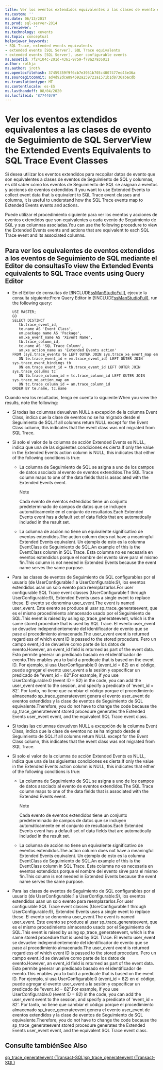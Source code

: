 ```yaml
---
title: Ver los eventos extendidos equivalentes a las clases de evento de Seguimiento de SQL | Microsoft Docs
ms.custom: ''
ms.date: 06/13/2017
ms.prod: sql-server-2014
ms.reviewer: ''
ms.technology: xevents
ms.topic: conceptual
helpviewer_keywords:
- SQL Trace, extended events equivalents
- extended events [SQL Server], SQL Trace equivalents
- extended events [SQL Server], user configurable events
ms.assetid: 7f24104c-201d-4361-9759-f78a27936011
author: rothja
ms.author: jroth
ms.openlocfilehash: 37459359f9f6cb7e3951b705c4007477ec43e36a
ms.sourcegitcommit: ad4d92dce894592a259721a1571b1d8736abacdb
ms.translationtype: MT
ms.contentlocale: es-ES
ms.lasthandoff: 08/04/2020
ms.locfileid: "87744079"
---
```

# <a name="view-the-extended-events-equivalents-to-sql-trace-event-classes"></a><span data-ttu-id="7e4eb-102">Ver los eventos extendidos equivalentes a las clases de evento de Seguimiento de SQL Server</span><span class="sxs-lookup"><span data-stu-id="7e4eb-102">View the Extended Events Equivalents to SQL Trace Event Classes</span></span>
  <span data-ttu-id="7e4eb-103">Si desea utilizar los eventos extendidos para recopilar datos de evento que son equivalentes a clases de eventos de Seguimiento de SQL y columnas, es útil saber cómo los eventos de Seguimiento de SQL se asignan a eventos y acciones de eventos extendidos.</span><span class="sxs-lookup"><span data-stu-id="7e4eb-103">If you want to use Extended Events to collect event data that is equivalent to SQL Trace event classes and columns, it is useful to understand how the SQL Trace events map to Extended Events events and actions.</span></span>  
  
 <span data-ttu-id="7e4eb-104">Puede utilizar el procedimiento siguiente para ver los eventos y acciones de eventos extendidos que son equivalentes a cada evento de Seguimiento de SQL y sus columnas asociadas.</span><span class="sxs-lookup"><span data-stu-id="7e4eb-104">You can use the following procedure to view the Extended Events events and actions that are equivalent to each SQL Trace event and its associated columns.</span></span>  
  
## <a name="to-view-the-extended-events-equivalents-to-sql-trace-events-using-query-editor"></a><span data-ttu-id="7e4eb-105">Para ver los equivalentes de eventos extendidos a los eventos de Seguimiento de SQL mediante el Editor de consultas</span><span class="sxs-lookup"><span data-stu-id="7e4eb-105">To view the Extended Events equivalents to SQL Trace events using Query Editor</span></span>  
  
-   <span data-ttu-id="7e4eb-106">En el Editor de consultas de [!INCLUDE[ssManStudioFull](../../includes/ssmanstudiofull-md.md)], ejecute la consulta siguiente:</span><span class="sxs-lookup"><span data-stu-id="7e4eb-106">From Query Editor in [!INCLUDE[ssManStudioFull](../../includes/ssmanstudiofull-md.md)], run the following query:</span></span>  
  
    ```  
    USE MASTER;  
    GO  
    SELECT DISTINCT  
       tb.trace_event_id,  
       te.name AS 'Event Class',  
       em.package_name AS 'Package',  
       em.xe_event_name AS 'XEvent Name',  
       tb.trace_column_id,  
       tc.name AS 'SQL Trace Column',  
       am.xe_action_name as 'Extended Events action'  
    FROM (sys.trace_events te LEFT OUTER JOIN sys.trace_xe_event_map em  
       ON te.trace_event_id = em.trace_event_id) LEFT OUTER JOIN sys.trace_event_bindings tb  
       ON em.trace_event_id = tb.trace_event_id LEFT OUTER JOIN sys.trace_columns tc  
       ON tb.trace_column_id = tc.trace_column_id LEFT OUTER JOIN sys.trace_xe_action_map am  
       ON tc.trace_column_id = am.trace_column_id  
    ORDER BY te.name, tc.name  
    ```  
  
 <span data-ttu-id="7e4eb-107">Cuando vea los resultados, tenga en cuenta lo siguiente:</span><span class="sxs-lookup"><span data-stu-id="7e4eb-107">When you view the results, note the following:</span></span>  
  
-   <span data-ttu-id="7e4eb-108">Si todas las columnas devuelven NULL a excepción de la columna Event Class, indica que la clase de eventos no se ha migrado desde el Seguimiento de SQL.</span><span class="sxs-lookup"><span data-stu-id="7e4eb-108">If all columns return NULL except for the Event Class column, this indicates that the event class was not migrated from SQL Trace.</span></span>  
  
-   <span data-ttu-id="7e4eb-109">Si solo el valor de la columna de acción Extended Events es NULL, indica que una de las siguientes condiciones es cierta:</span><span class="sxs-lookup"><span data-stu-id="7e4eb-109">If only the value in the Extended Events action column is NULL, this indicates that either of the following conditions is true:</span></span>  
  
    -   <span data-ttu-id="7e4eb-110">La columna de Seguimiento de SQL se asigna a uno de los campos de datos asociado al evento de eventos extendidos.</span><span class="sxs-lookup"><span data-stu-id="7e4eb-110">The SQL Trace column maps to one of the data fields that is associated with the Extended Events event.</span></span>  
  
        > [!NOTE]  
        >  <span data-ttu-id="7e4eb-111">Cada evento de eventos extendidos tiene un conjunto predeterminado de campos de datos que se incluyen automáticamente en el conjunto de resultados.</span><span class="sxs-lookup"><span data-stu-id="7e4eb-111">Each Extended Events event has a default set of data fields that are automatically included in the result set.</span></span>  
  
    -   <span data-ttu-id="7e4eb-112">La columna de acción no tiene un equivalente significativo de eventos extendidos.</span><span class="sxs-lookup"><span data-stu-id="7e4eb-112">The action column does not have a meaningful Extended Events equivalent.</span></span> <span data-ttu-id="7e4eb-113">Un ejemplo de esto es la columna EventClass de Seguimiento de SQL.</span><span class="sxs-lookup"><span data-stu-id="7e4eb-113">An example of this is the EventClass column in SQL Trace.</span></span> <span data-ttu-id="7e4eb-114">Esta columna no es necesaria en eventos extendidos porque el nombre del evento sirve para el mismo fin.</span><span class="sxs-lookup"><span data-stu-id="7e4eb-114">This column is not needed in Extended Events because the event name serves the same purpose.</span></span>  
  
-   <span data-ttu-id="7e4eb-115">Para las clases de eventos de Seguimiento de SQL configurables por el usuario (de UserConfigurable:1 a UserConfigurable:9), los eventos extendidos usan un solo evento para reemplazarlos.</span><span class="sxs-lookup"><span data-stu-id="7e4eb-115">For user configurable SQL Trace event classes (UserConfigurable:1 through UserConfigurable:9), Extended Events uses a single event to replace these.</span></span> <span data-ttu-id="7e4eb-116">El evento se denomina user_event.</span><span class="sxs-lookup"><span data-stu-id="7e4eb-116">The event is named user_event.</span></span> <span data-ttu-id="7e4eb-117">Este evento se produce al usar sp_trace_generateevent, que es el mismo procedimiento almacenado usado por el Seguimiento de SQL.</span><span class="sxs-lookup"><span data-stu-id="7e4eb-117">This event is raised by using sp_trace_generateevent, which is the same stored procedure that is used by SQL Trace.</span></span> <span data-ttu-id="7e4eb-118">El evento user_event se devuelve independientemente del identificador de evento que se pase al procedimiento almacenado.</span><span class="sxs-lookup"><span data-stu-id="7e4eb-118">The user_event event is returned regardless of which event ID is passed to the stored procedure.</span></span> <span data-ttu-id="7e4eb-119">Pero un campo event_id se devuelve como parte de los datos de evento.</span><span class="sxs-lookup"><span data-stu-id="7e4eb-119">However, an event_id field is returned as part of the event data.</span></span> <span data-ttu-id="7e4eb-120">Esto permite generar un predicado basado en el identificador de evento.</span><span class="sxs-lookup"><span data-stu-id="7e4eb-120">This enables you to build a predicate that is based on the event ID.</span></span> <span data-ttu-id="7e4eb-121">Por ejemplo, si usa UserConfigurable:0 (event_id = 82) en el código, puede agregar el evento user_event a la sesión y especificar un predicado de "event_id = 82".</span><span class="sxs-lookup"><span data-stu-id="7e4eb-121">For example, if you use UserConfigurable:0 (event ID = 82) in the code, you can add the user_event event to the session, and specify a predicate of 'event_id = 82'.</span></span> <span data-ttu-id="7e4eb-122">Por tanto, no tiene que cambiar el código porque el procedimiento almacenado sp_trace_generateevent genera el evento user_event de eventos extendidos y la clase de eventos de Seguimiento de SQL equivalente.</span><span class="sxs-lookup"><span data-stu-id="7e4eb-122">Therefore, you do not have to change the code because the sp_trace_generateevent stored procedure generates the Extended Events user_event event, and the equivalent SQL Trace event class.</span></span>  
  
-   <span data-ttu-id="7e4eb-123">Si todas las columnas devuelven NULL a excepción de la columna Event Class, indica que la clase de eventos no se ha migrado desde el Seguimiento de SQL.</span><span class="sxs-lookup"><span data-stu-id="7e4eb-123">If all columns return NULL except for the Event Class column, this indicates that the event class was not migrated from SQL Trace.</span></span>  
  
-   <span data-ttu-id="7e4eb-124">Si solo el valor de la columna de acción Extended Events es NULL, indica que una de las siguientes condiciones es cierta:</span><span class="sxs-lookup"><span data-stu-id="7e4eb-124">If only the value in the Extended Events action column is NULL, this indicates that either of the following conditions is true:</span></span>  
  
    -   <span data-ttu-id="7e4eb-125">La columna de Seguimiento de SQL se asigna a uno de los campos de datos asociado al evento de eventos extendidos.</span><span class="sxs-lookup"><span data-stu-id="7e4eb-125">The SQL Trace column maps to one of the data fields that is associated with the Extended Events event.</span></span>  
  
        > [!NOTE]  
        >  <span data-ttu-id="7e4eb-126">Cada evento de eventos extendidos tiene un conjunto predeterminado de campos de datos que se incluyen automáticamente en el conjunto de resultados.</span><span class="sxs-lookup"><span data-stu-id="7e4eb-126">Each Extended Events event has a default set of data fields that are automatically included in the result set.</span></span>  
  
    -   <span data-ttu-id="7e4eb-127">La columna de acción no tiene un equivalente significativo de eventos extendidos.</span><span class="sxs-lookup"><span data-stu-id="7e4eb-127">The action column does not have a meaningful Extended Events equivalent.</span></span> <span data-ttu-id="7e4eb-128">Un ejemplo de esto es la columna EventClass de Seguimiento de SQL.</span><span class="sxs-lookup"><span data-stu-id="7e4eb-128">An example of this is the EventClass column in SQL Trace.</span></span> <span data-ttu-id="7e4eb-129">Esta columna no es necesaria en eventos extendidos porque el nombre del evento sirve para el mismo fin.</span><span class="sxs-lookup"><span data-stu-id="7e4eb-129">This column is not needed in Extended Events because the event name serves the same purpose.</span></span>  
  
-   <span data-ttu-id="7e4eb-130">Para las clases de eventos de Seguimiento de SQL configurables por el usuario (de UserConfigurable:1 a UserConfigurable:9), los eventos extendidos usan un solo evento para reemplazarlos.</span><span class="sxs-lookup"><span data-stu-id="7e4eb-130">For user configurable SQL Trace event classes (UserConfigurable:1 through UserConfigurable:9), Extended Events uses a single event to replace these.</span></span> <span data-ttu-id="7e4eb-131">El evento se denomina user_event.</span><span class="sxs-lookup"><span data-stu-id="7e4eb-131">The event is named user_event.</span></span> <span data-ttu-id="7e4eb-132">Este evento se produce al usar sp_trace_generateevent, que es el mismo procedimiento almacenado usado por el Seguimiento de SQL.</span><span class="sxs-lookup"><span data-stu-id="7e4eb-132">This event is raised by using sp_trace_generateevent, which is the same stored procedure that is used by SQL Trace.</span></span> <span data-ttu-id="7e4eb-133">El evento user_event se devuelve independientemente del identificador de evento que se pase al procedimiento almacenado.</span><span class="sxs-lookup"><span data-stu-id="7e4eb-133">The user_event event is returned regardless of which event ID is passed to the stored procedure.</span></span> <span data-ttu-id="7e4eb-134">Pero un campo event_id se devuelve como parte de los datos de evento.</span><span class="sxs-lookup"><span data-stu-id="7e4eb-134">However, an event_id field is returned as part of the event data.</span></span> <span data-ttu-id="7e4eb-135">Esto permite generar un predicado basado en el identificador de evento.</span><span class="sxs-lookup"><span data-stu-id="7e4eb-135">This enables you to build a predicate that is based on the event ID.</span></span> <span data-ttu-id="7e4eb-136">Por ejemplo, si usa UserConfigurable:0 (event_id = 82) en el código, puede agregar el evento user_event a la sesión y especificar un predicado de "event_id = 82".</span><span class="sxs-lookup"><span data-stu-id="7e4eb-136">For example, if you use UserConfigurable:0 (event ID = 82) in the code, you can add the user_event event to the session, and specify a predicate of 'event_id = 82'.</span></span> <span data-ttu-id="7e4eb-137">Por tanto, no tiene que cambiar el código porque el procedimiento almacenado sp_trace_generateevent genera el evento user_event de eventos extendidos y la clase de eventos de Seguimiento de SQL equivalente.</span><span class="sxs-lookup"><span data-stu-id="7e4eb-137">Therefore, you do not have to change the code because the sp_trace_generateevent stored procedure generates the Extended Events user_event event, and the equivalent SQL Trace event class.</span></span>  
  
## <a name="see-also"></a><span data-ttu-id="7e4eb-138">Consulte también</span><span class="sxs-lookup"><span data-stu-id="7e4eb-138">See Also</span></span>  
 [<span data-ttu-id="7e4eb-139">sp_trace_generateevent &#40;Transact-SQL&#41;</span><span class="sxs-lookup"><span data-stu-id="7e4eb-139">sp_trace_generateevent &#40;Transact-SQL&#41;</span></span>](/sql/relational-databases/system-stored-procedures/sp-trace-generateevent-transact-sql)  
  
  
